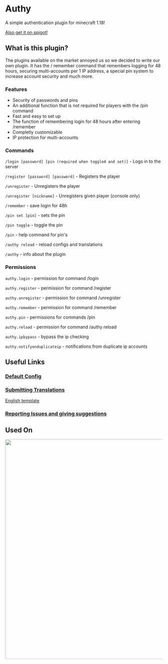 # Authy 
A simple authentication plugin for minecraft 1.18!

[Also get it on spigot!](https://www.spigotmc.org/resources/authy.100004/)

## What is this plugin?

The plugins available on the market annoyed us so we decided to write our own plugin. It has the / remember command that remembers logging for 48 hours, securing multi-accounts per 1 IP address, a special pin system to increase account security and much more.

### Features

- Security of passwords and pins
- An additional function that is not required for players with the /pin command
- Fast and easy to set up
- The function of remembering login for 48 hours after entering /remember
- Completly customizable
- IP protection for multi-accounts

### Commands

`/login [password] [pin (required when toggled and set)]` - Logs in to the server

`/register [password] [password]` - Registers the player

`/unregister` - Unregisters the player

`/unregister [nickname]` - Unregisters given player (console only)

`/remember` - save login for 48h

`/pin set [pin]` - sets the pin

`/pin toggle` - toggle the pin

`/pin` - help command for pin's

`/authy reload` - reload configs and translations

`/authy` - info about the plugin


### Permissions

`authy.login` - permission for command /login

`authy.register` - permission for command /register

`authy.unregister` - permission for command /unregister

`authy.remember` - permission for command /remember

`authy.pin` - permissions for commands /pin

`authy.reload` - permission for command /authy reload

`authy.ipbypass` - bypass the ip checking

`authy.notifyonduplicateip` - notifications from duplicate ip accounts

## Useful Links

### [Default Config](https://github.com/Iru21/Authy/blob/master/src/main/resources/config.yml)

### [Submitting Translations](https://discord.gg/BDQA66sDkK)
[English template](https://github.com/Iru21/Authy/blob/master/src/main/resources/lang/en_us.yml)

### [Reporting Issues and giving suggestions](https://github.com/Iru21/Authy/issues)

## Used On

<img src="https://cdn.discordapp.com/attachments/855011517766697001/857656153223331851/reklama-poprawka2.png" width=700>
